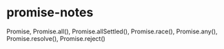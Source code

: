 # promise-notes
Promise, Promise.all(), Promise.allSettled(), Promise.race(), Promise.any(), Promise.resolve(), Promise.reject()
